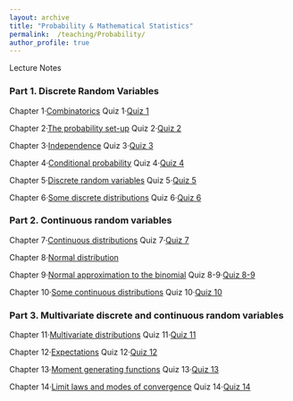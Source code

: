 ```yaml
---
layout: archive
title: "Probability & Mathematical Statistics"
permalink:  /teaching/Probability/
author_profile: true
---
```

Lecture Notes
<!---
内容隐藏
--->

### Part 1. Discrete Random Variables

Chapter 1·[Combinatorics](https://kuanhoutian.github.io/files/Probability_EN/ch1.pdf) Quiz 1·[Quiz 1](https://kuanhoutian.github.io/files/Probability_EN/Quiz-01-f19.pdf)


Chapter 2·[The probability set-up](https://kuanhoutian.github.io/files/Probability_EN/ch2.pdf) Quiz 2·[Quiz 2](https://kuanhoutian.github.io/files/Probability_EN/Quiz-02-f19.pdf)


Chapter 3·[Independence](https://kuanhoutian.github.io/files/Probability_EN/ch3.pdf) Quiz 3·[Quiz 3](https://kuanhoutian.github.io/files/Probability_EN/Quiz-03-f19.pdf)


Chapter 4·[Conditional probability](https://kuanhoutian.github.io/files/Probability_EN/ch4.pdf) Quiz 4·[Quiz 4](https://kuanhoutian.github.io/files/Probability_EN/Quiz-04-f19.pdf)


Chapter 5·[Discrete random variables](https://kuanhoutian.github.io/files/Probability_EN/ch5.pdf) Quiz 5·[Quiz 5](https://kuanhoutian.github.io/files/Probability_EN/Quiz-05-f19.pdf)


Chapter 6·[Some discrete distributions](https://kuanhoutian.github.io/files/Probability_EN/ch6.pdf) Quiz 6·[Quiz 6](https://kuanhoutian.github.io/files/Probability_EN/Quiz-06-f19.pdf)


### Part 2. Continuous random variables

Chapter 7·[Continuous distributions](https://kuanhoutian.github.io/files/Probability_EN/ch7.pdf) Quiz 7·[Quiz 7](https://kuanhoutian.github.io/files/Probability_EN/Quiz-07-f19.pdf)

Chapter 8·[Normal distribution](https://kuanhoutian.github.io/files/Probability_EN/ch8.pdf)

Chapter 9·[Normal approximation to the binomial](https://kuanhoutian.github.io/files/Probability_EN/ch9.pdf) Quiz 8-9·[Quiz 8-9](https://kuanhoutian.github.io/files/Probability_EN/Quiz-8-9-f19.pdf)

Chapter 10·[Some continuous distributions](https://kuanhoutian.github.io/files/Probability_EN/ch10.pdf) Quiz 10·[Quiz 10](https://kuanhoutian.github.io/files/Probability_EN/Quiz-10-f19.pdf)

### Part 3. Multivariate discrete and continuous random variables

Chapter 11·[Multivariate distributions](https://kuanhoutian.github.io/files/Probability_EN/ch11.pdf) Quiz 11·[Quiz 11](https://kuanhoutian.github.io/files/Probability_EN/Quiz-11-f19.pdf)

Chapter 12·[Expectations](https://kuanhoutian.github.io/files/Probability_EN/ch12.pdf) Quiz 12·[Quiz 12](https://kuanhoutian.github.io/files/Probability_EN/Quiz-12-f19.pdf)

Chapter 13·[Moment generating functions](https://kuanhoutian.github.io/files/Probability_EN/ch13.pdf) Quiz 13·[Quiz 13](https://kuanhoutian.github.io/files/Probability_EN/Quiz-13-f19.pdf)

Chapter 14·[Limit laws and modes of convergence](https://kuanhoutian.github.io/files/Probability_EN/ch14.pdf) Quiz 14·[Quiz 14](https://kuanhoutian.github.io/files/Probability_EN/Quiz-14-f19.pdf)
